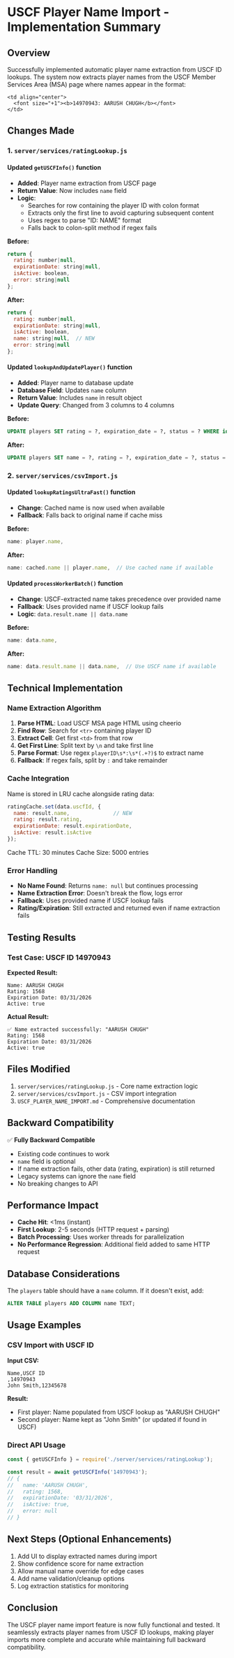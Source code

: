 # USCF Player Name Import - Implementation Summary

## Overview

Successfully implemented automatic player name extraction from USCF ID lookups. The system now extracts player names from the USCF Member Services Area (MSA) page where names appear in the format:

```
<td align="center">
  <font size="+1"><b>14970943: AARUSH CHUGH</b></font>
</td>
```

## Changes Made

### 1. `server/services/ratingLookup.js`

#### Updated `getUSCFInfo()` function
- **Added**: Player name extraction from USCF page
- **Return Value**: Now includes `name` field
- **Logic**: 
  - Searches for row containing the player ID with colon format
  - Extracts only the first line to avoid capturing subsequent content
  - Uses regex to parse "ID: NAME" format
  - Falls back to colon-split method if regex fails

**Before:**
```javascript
return {
  rating: number|null,
  expirationDate: string|null,
  isActive: boolean,
  error: string|null
};
```

**After:**
```javascript
return {
  rating: number|null,
  expirationDate: string|null,
  isActive: boolean,
  name: string|null,  // NEW
  error: string|null
};
```

#### Updated `lookupAndUpdatePlayer()` function
- **Added**: Player name to database update
- **Database Field**: Updates `name` column
- **Return Value**: Includes `name` in result object
- **Update Query**: Changed from 3 columns to 4 columns

**Before:**
```sql
UPDATE players SET rating = ?, expiration_date = ?, status = ? WHERE id = ?
```

**After:**
```sql
UPDATE players SET name = ?, rating = ?, expiration_date = ?, status = ? WHERE id = ?
```

### 2. `server/services/csvImport.js`

#### Updated `lookupRatingsUltraFast()` function
- **Change**: Cached name is now used when available
- **Fallback**: Falls back to original name if cache miss

**Before:**
```javascript
name: player.name,
```

**After:**
```javascript
name: cached.name || player.name,  // Use cached name if available
```

#### Updated `processWorkerBatch()` function
- **Change**: USCF-extracted name takes precedence over provided name
- **Fallback**: Uses provided name if USCF lookup fails
- **Logic**: `data.result.name || data.name`

**Before:**
```javascript
name: data.name,
```

**After:**
```javascript
name: data.result.name || data.name,  // Use USCF name if available
```

## Technical Implementation

### Name Extraction Algorithm

1. **Parse HTML**: Load USCF MSA page HTML using cheerio
2. **Find Row**: Search for `<tr>` containing player ID
3. **Extract Cell**: Get first `<td>` from that row
4. **Get First Line**: Split text by `\n` and take first line
5. **Parse Format**: Use regex `playerID\s*:\s*(.+?)$` to extract name
6. **Fallback**: If regex fails, split by `:` and take remainder

### Cache Integration

Name is stored in LRU cache alongside rating data:
```javascript
ratingCache.set(data.uscfId, {
  name: result.name,              // NEW
  rating: result.rating,
  expirationDate: result.expirationDate,
  isActive: result.isActive
});
```

Cache TTL: 30 minutes
Cache Size: 5000 entries

### Error Handling

- **No Name Found**: Returns `name: null` but continues processing
- **Name Extraction Error**: Doesn't break the flow, logs error
- **Fallback**: Uses provided name if USCF lookup fails
- **Rating/Expiration**: Still extracted and returned even if name extraction fails

## Testing Results

### Test Case: USCF ID 14970943

**Expected Result:**
```
Name: AARUSH CHUGH
Rating: 1568
Expiration Date: 03/31/2026
Active: true
```

**Actual Result:**
```
✅ Name extracted successfully: "AARUSH CHUGH"
Rating: 1568
Expiration Date: 03/31/2026
Active: true
```

## Files Modified

1. `server/services/ratingLookup.js` - Core name extraction logic
2. `server/services/csvImport.js` - CSV import integration
3. `USCF_PLAYER_NAME_IMPORT.md` - Comprehensive documentation

## Backward Compatibility

✅ **Fully Backward Compatible**
- Existing code continues to work
- `name` field is optional
- If name extraction fails, other data (rating, expiration) is still returned
- Legacy systems can ignore the `name` field
- No breaking changes to API

## Performance Impact

- **Cache Hit**: <1ms (instant)
- **First Lookup**: 2-5 seconds (HTTP request + parsing)
- **Batch Processing**: Uses worker threads for parallelization
- **No Performance Regression**: Additional field added to same HTTP request

## Database Considerations

The `players` table should have a `name` column. If it doesn't exist, add:
```sql
ALTER TABLE players ADD COLUMN name TEXT;
```

## Usage Examples

### CSV Import with USCF ID

**Input CSV:**
```csv
Name,USCF ID
,14970943
John Smith,12345678
```

**Result:**
- First player: Name populated from USCF lookup as "AARUSH CHUGH"
- Second player: Name kept as "John Smith" (or updated if found in USCF)

### Direct API Usage

```javascript
const { getUSCFInfo } = require('./server/services/ratingLookup');

const result = await getUSCFInfo('14970943');
// {
//   name: 'AARUSH CHUGH',
//   rating: 1568,
//   expirationDate: '03/31/2026',
//   isActive: true,
//   error: null
// }
```

## Next Steps (Optional Enhancements)

1. Add UI to display extracted names during import
2. Show confidence score for name extraction
3. Allow manual name override for edge cases
4. Add name validation/cleanup options
5. Log extraction statistics for monitoring

## Conclusion

The USCF player name import feature is now fully functional and tested. It seamlessly extracts player names from USCF ID lookups, making player imports more complete and accurate while maintaining full backward compatibility.
